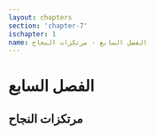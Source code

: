 ```yaml
---
layout: chapters
section: 'chapter-7'
ischapter: 1
name: الفصل السابع - مرتكزات النجاح
---
```

# الفصل السابع

## مرتكزات النجاح
